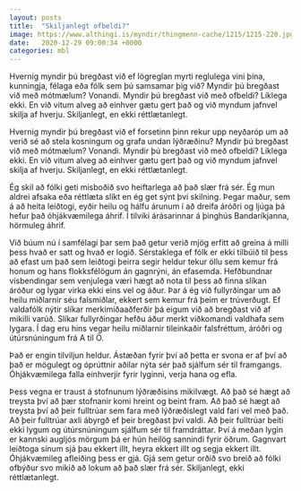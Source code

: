```yaml
---
layout: posts
title:  "Skiljanlegt ofbeldi?"
image: https://www.althingi.is/myndir/thingmenn-cache/1215/1215-220.jpg
date:   2020-12-29 09:00:34 +0000
categories: mbl
---
```

Hvernig myndir þú bregðast við ef lögreglan myrti reglulega vini þína, kunningja, félaga eða fólk sem þú samsamar þig við? Myndir þú bregðast við með mótmælum? Vonandi. Myndir þú bregðast við með ofbeldi? Líklega ekki. En við vitum alveg að einhver gætu gert það og við myndum jafnvel skilja af hverju. Skiljanlegt, en ekki réttlætanlegt.

Hvernig myndir þú bregðast við ef forsetinn þinn rekur upp neyðaróp um að verið sé að stela kosningum og grafa undan lýðræðinu? Myndir þú bregðast við með mótmælum? Vonandi. Myndir þú bregðast við með ofbeldi? Líklega ekki. En við vitum alveg að einhver gætu gert það og við myndum jafnvel skilja af hverju. Skiljanlegt, en ekki réttlætanlegt.

Ég skil að fólki geti misboðið svo heiftarlega að það slær frá sér. Ég mun aldrei afsaka eða réttlæta slíkt en ég get sýnt því skilning. Þegar maður, sem á að heita leiðtogi, eyðir heilu og hálfu árunum í að dreifa áróðri og ljúga þá hefur það óhjákvæmilega áhrif. Í tilviki árásarinnar á þinghús Bandaríkjanna, hörmuleg áhrif.

Við búum nú í samfélagi þar sem það getur verið mjög erfitt að greina á milli þess hvað er satt og hvað er logið. Sérstaklega ef fólk er ekki tilbúið til þess að efast um það sem leiðtogi þeirra segir heldur tekur öllu sem kemur frá honum og hans flokksfélögum án gagnrýni, án efasemda. Hefðbundnar vísbendingar sem venjulega væri hægt að nota til þess að finna slíkan áróður og lygar virka ekki eins vel og áður. Þar á ég við fullyrðingar um að heilu miðlarnir séu falsmiðlar, ekkert sem kemur frá þeim er trúverðugt. Ef valdafólk nýtir slíkar merkimiðaaðferðir þá eigum við að bregðast við af mikilli varúð. Slíkar fullyrðingar hefðu áður merkt viðkomandi valdhafa sem lygara. Í dag eru hins vegar heilu miðlarnir tileinkaðir falsfréttum, áróðri og útúrsnúningum frá A til Ö.

Það er engin tilviljun heldur. Ástæðan fyrir því að þetta er svona er af því að það er mögulegt og óprúttnir aðilar nýta sér það sjálfum sér til framgangs. Óhjákvæmilega falla einhverjir fyrir lyginni, verja hana og efla. 

Þess vegna er traust á stofnunum lýðræðisins mikilvægt. Að það sé hægt að treysta því að þær stofnanir komi hreint og beint fram. Að það sé hægt að treysta því að þeir fulltrúar sem fara með lýðræðislegt vald fari vel með það. Að þeir fulltrúar axli ábyrgð ef þeir bregðast því valdi. Að þeir fulltrúar beiti ekki lygum og útúrsnúningum sjálfum sér til framdráttar. Því á meðan lygin er kannski augljós mörgum þá er hún heilög sannindi fyrir öðrum. Gagnvart leiðtoga sínum sjá þau ekkert illt, heyra ekkert illt og segja ekkert illt. Óhjákvæmileg afleiðing þess er gjá. Gjá sem getur orðið svo breið að fólki ofbýður svo mikið að lokum að það slær frá sér. Skiljanlegt, ekki réttlætanlegt.